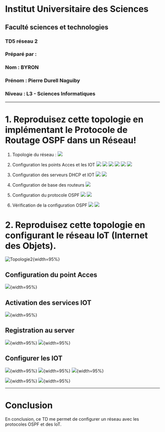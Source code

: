 # Institut Universitaire des Sciences

## Faculté  sciences et technologies

### TD5 réseau 2

### Préparé par :

### Nom : BYRON
### Prénom : Pierre Durell Naguiby
### Niveau : L3 - Sciences Informatiques

----

# 1. Reproduisez cette topologie en implémentant le Protocole de Routage OSPF dans un Réseau!

1. Topologie du réseau :
   ![](images/t1.png)
2. Configuration les points Acces et les IOT
   ![](images/1.png)
   ![](images/1.2.png)
   ![](images/1.3.png)
   ![](images/1.4.png)
   ![](images/1.5.png)
   ![](images/1.6.png)

3. Configuration des serveurs DHCP et IOT
   ![](images/DHCP.png)
   ![](images/IOT.png)
4. Configuration de base des routeurs
   ![](images/1-Rout1.png)
5. Configuration du protocole OSPF
   ![](images/5-1.png)
   ![](images/5-R2.png)
6. Vérification de la configuration OSPF
   ![](images/6-1.png)
   ![](images/6.2.png)
   
 

# 2. Reproduisez cette topologie en configurant le réseau IoT (Internet des Objets).
![Topologie2](images/t2.png){width=95%}

## Configuration du point Acces
![](images/2-4.png){width=95%}




## Activation des services IOT
![](images/IOT.png){width=95%}


## Registration au server
![](images/2-8.png){width=95%}
![](images/2-9.png){width=95%}

## Configurer les IOT
![](images/2-5.png){width=95%}
![](images/2-6.png){width=95%}
![](images/2-7.png){width=95%}

![](images/2-10.png){width=95%}
![](images/2-11.png){width=95%}

---

# Conclusion

En conclusion, ce TD me permet de configurer un réseau avec les protocoles OSPF et des IoT.
